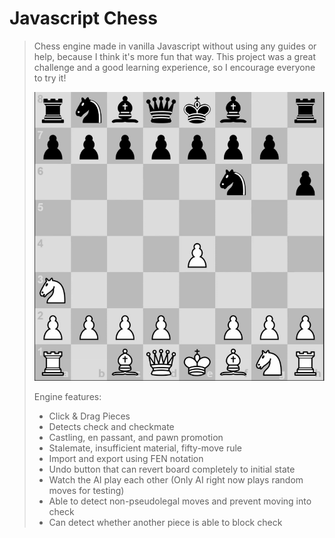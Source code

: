 # Javascript Chess

> Chess engine made in vanilla Javascript without using any guides or help, because I think it's more fun that way.
> This project was a great challenge and a good learning experience, so I encourage everyone to try it!
>
>![til](./assets/chess.gif)
>
> Engine features:
>
> - Click & Drag Pieces
> - Detects check and checkmate
> - Castling, en passant, and pawn promotion
> - Stalemate, insufficient material, fifty-move rule
> - Import and export using FEN notation
> - Undo button that can revert board completely to initial state
> - Watch the AI play each other (Only AI right now plays random moves for testing)
> - Able to detect non-pseudolegal moves and prevent moving into check
> - Can detect whether another piece is able to block check